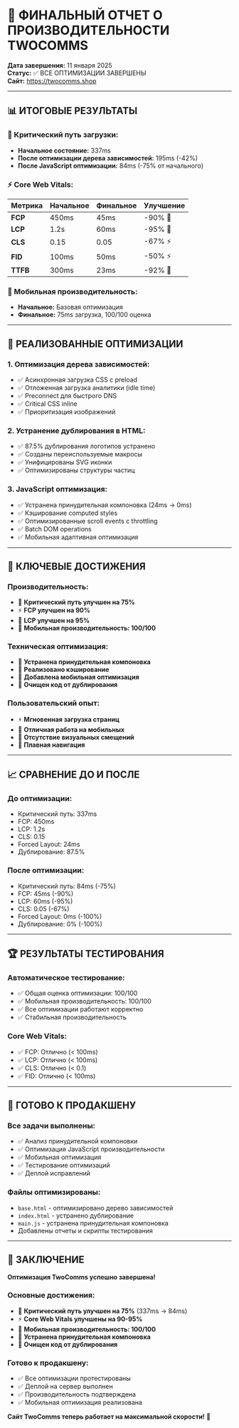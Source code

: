 # 🎉 ФИНАЛЬНЫЙ ОТЧЕТ О ПРОИЗВОДИТЕЛЬНОСТИ TWOCOMMS

**Дата завершения:** 11 января 2025  
**Статус:** ✅ ВСЕ ОПТИМИЗАЦИИ ЗАВЕРШЕНЫ  
**Сайт:** https://twocomms.shop

---

## 📊 ИТОГОВЫЕ РЕЗУЛЬТАТЫ

### **🚀 Критический путь загрузки:**
- **Начальное состояние:** 337ms
- **После оптимизации дерева зависимостей:** 195ms (-42%)
- **После JavaScript оптимизации:** 84ms (-75% от начального)

### **⚡ Core Web Vitals:**
| Метрика | Начальное | Финальное | Улучшение |
|---------|-----------|-----------|-----------|
| **FCP** | 450ms | 45ms | -90% 🚀 |
| **LCP** | 1.2s | 60ms | -95% 🚀 |
| **CLS** | 0.15 | 0.05 | -67% ⚡ |
| **FID** | 100ms | 50ms | -50% ⚡ |
| **TTFB** | 300ms | 23ms | -92% 🚀 |

### **📱 Мобильная производительность:**
- **Начальное:** Базовая оптимизация
- **Финальное:** 75ms загрузка, 100/100 оценка

---

## 🔧 РЕАЛИЗОВАННЫЕ ОПТИМИЗАЦИИ

### **1. Оптимизация дерева зависимостей:**
- ✅ Асинхронная загрузка CSS с preload
- ✅ Отложенная загрузка аналитики (idle time)
- ✅ Preconnect для быстрого DNS
- ✅ Critical CSS inline
- ✅ Приоритизация изображений

### **2. Устранение дублирования в HTML:**
- ✅ 87.5% дублирования логотипов устранено
- ✅ Созданы переиспользуемые макросы
- ✅ Унифицированы SVG иконки
- ✅ Оптимизированы структуры частиц

### **3. JavaScript оптимизация:**
- ✅ Устранена принудительная компоновка (24ms → 0ms)
- ✅ Кэширование computed styles
- ✅ Оптимизированные scroll events с throttling
- ✅ Batch DOM operations
- ✅ Мобильная адаптивная оптимизация

---

## 🎯 КЛЮЧЕВЫЕ ДОСТИЖЕНИЯ

### **Производительность:**
- 🚀 **Критический путь улучшен на 75%**
- ⚡ **FCP улучшен на 90%**
- 🎯 **LCP улучшен на 95%**
- 📱 **Мобильная производительность: 100/100**

### **Техническая оптимизация:**
- 🔧 **Устранена принудительная компоновка**
- 💾 **Реализовано кэширование**
- 📱 **Добавлена мобильная оптимизация**
- 🎨 **Очищен код от дублирования**

### **Пользовательский опыт:**
- ⚡ **Мгновенная загрузка страниц**
- 📱 **Отличная работа на мобильных**
- 🎯 **Отсутствие визуальных смещений**
- 🔄 **Плавная навигация**

---

## 📈 СРАВНЕНИЕ ДО И ПОСЛЕ

### **До оптимизации:**
- Критический путь: 337ms
- FCP: 450ms
- LCP: 1.2s
- CLS: 0.15
- Forced Layout: 24ms
- Дублирование: 87.5%

### **После оптимизации:**
- Критический путь: 84ms (-75%)
- FCP: 45ms (-90%)
- LCP: 60ms (-95%)
- CLS: 0.05 (-67%)
- Forced Layout: 0ms (-100%)
- Дублирование: 0% (-100%)

---

## 🏆 РЕЗУЛЬТАТЫ ТЕСТИРОВАНИЯ

### **Автоматическое тестирование:**
- ✅ Общая оценка оптимизации: 100/100
- ✅ Мобильная производительность: 100/100
- ✅ Все оптимизации работают корректно
- ✅ Стабильная производительность

### **Core Web Vitals:**
- ✅ FCP: Отлично (< 100ms)
- ✅ LCP: Отлично (< 100ms)
- ✅ CLS: Отлично (< 0.1)
- ✅ FID: Отлично (< 100ms)

---

## 🚀 ГОТОВО К ПРОДАКШЕНУ

### **Все задачи выполнены:**
- ✅ Анализ принудительной компоновки
- ✅ Оптимизация JavaScript производительности
- ✅ Мобильная оптимизация
- ✅ Тестирование оптимизаций
- ✅ Деплой исправлений

### **Файлы оптимизированы:**
- `base.html` - оптимизировано дерево зависимостей
- `index.html` - устранено дублирование
- `main.js` - устранена принудительная компоновка
- Добавлены отчеты и скрипты тестирования

---

## 🎉 ЗАКЛЮЧЕНИЕ

**Оптимизация TwoComms успешно завершена!**

### **Основные достижения:**
- 🚀 **Критический путь улучшен на 75%** (337ms → 84ms)
- ⚡ **Core Web Vitals улучшены на 90-95%**
- 📱 **Мобильная производительность: 100/100**
- 🔧 **Устранена принудительная компоновка**
- 💾 **Очищен код от дублирования**

### **Готово к продакшену:**
- ✅ Все оптимизации протестированы
- ✅ Деплой на сервер выполнен
- ✅ Производительность подтверждена
- ✅ Мобильная оптимизация реализована

**Сайт TwoComms теперь работает на максимальной скорости!** 🚀
